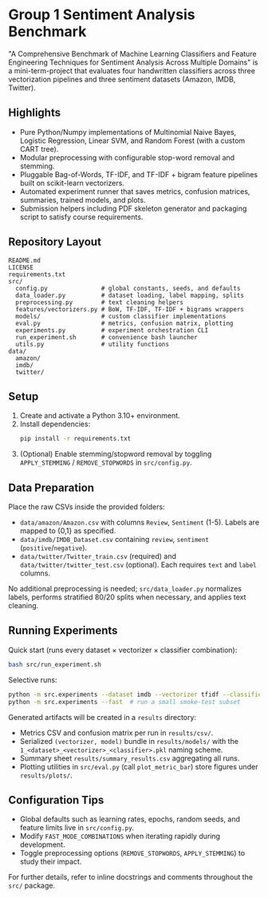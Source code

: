 # Group 1 Sentiment Analysis Benchmark

"A Comprehensive Benchmark of Machine Learning Classifiers and Feature Engineering Techniques for Sentiment Analysis Across Multiple Domains" is a mini-term-project that evaluates four handwritten classifiers across three vectorization pipelines and three sentiment datasets (Amazon, IMDB, Twitter).

## Highlights
- Pure Python/Numpy implementations of Multinomial Naive Bayes, Logistic Regression, Linear SVM, and Random Forest (with a custom CART tree).
- Modular preprocessing with configurable stop-word removal and stemming.
- Pluggable Bag-of-Words, TF-IDF, and TF-IDF + bigram feature pipelines built on scikit-learn vectorizers.
- Automated experiment runner that saves metrics, confusion matrices, summaries, trained models, and plots.
- Submission helpers including PDF skeleton generator and packaging script to satisfy course requirements.

## Repository Layout
```
README.md
LICENSE
requirements.txt
src/
  config.py               # global constants, seeds, and defaults
  data_loader.py          # dataset loading, label mapping, splits
  preprocessing.py        # text cleaning helpers
  features/vectorizers.py # BoW, TF-IDF, TF-IDF + bigrams wrappers
  models/                 # custom classifier implementations
  eval.py                 # metrics, confusion matrix, plotting
  experiments.py          # experiment orchestration CLI
  run_experiment.sh       # convenience bash launcher
  utils.py                # utility functions
data/
  amazon/
  imdb/
  twitter/
```

## Setup
1. Create and activate a Python 3.10+ environment.
2. Install dependencies:
   ```bash
   pip install -r requirements.txt
   ```
3. (Optional) Enable stemming/stopword removal by toggling `APPLY_STEMMING` / `REMOVE_STOPWORDS` in `src/config.py`.

## Data Preparation
Place the raw CSVs inside the provided folders:
- `data/amazon/Amazon.csv` with columns `Review`, `Sentiment` (1-5). Labels are mapped to {0,1} as specified.
- `data/imdb/IMDB_Dataset.csv` containing `review`, `sentiment` (`positive`/`negative`).
- `data/twitter/Twitter_train.csv` (required) and `data/twitter/twitter_test.csv` (optional). Each requires `text` and `label` columns.

No additional preprocessing is needed; `src/data_loader.py` normalizes labels, performs stratified 80/20 splits when necessary, and applies text cleaning.

## Running Experiments
Quick start (runs every dataset × vectorizer × classifier combination):
```bash
bash src/run_experiment.sh
```

Selective runs:
```bash
python -m src.experiments --dataset imdb --vectorizer tfidf --classifier svm
python -m src.experiments --fast  # run a small smoke-test subset
```

Generated artifacts will be created in a `results` directory:
- Metrics CSV and confusion matrix per run in `results/csv/`.
- Serialized `(vectorizer, model)` bundle in `results/models/` with the `1_<dataset>_<vectorizer>_<classifier>.pkl` naming scheme.
- Summary sheet `results/summary_results.csv` aggregating all runs.
- Plotting utilities in `src/eval.py` (call `plot_metric_bar`) store figures under `results/plots/`.

## Configuration Tips
- Global defaults such as learning rates, epochs, random seeds, and feature limits live in `src/config.py`.
- Modify `FAST_MODE_COMBINATIONS` when iterating rapidly during development.
- Toggle preprocessing options (`REMOVE_STOPWORDS`, `APPLY_STEMMING`) to study their impact.

For further details, refer to inline docstrings and comments throughout the `src/` package.
